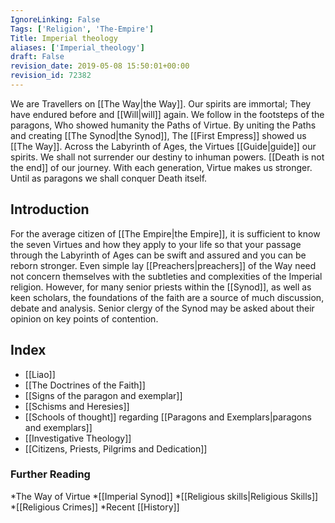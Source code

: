 ```yaml
---
IgnoreLinking: False
Tags: ['Religion', 'The-Empire']
Title: Imperial theology
aliases: ['Imperial_theology']
draft: False
revision_date: 2019-05-08 15:50:01+00:00
revision_id: 72382
---
```


We are Travellers on [[The Way|the Way]].
Our spirits are immortal;
They have endured before and [[Will|will]] again.
We follow in the footsteps of the paragons,
Who showed humanity the Paths of Virtue.
By uniting the Paths and creating [[The Synod|the Synod]],
The [[First Empress]] showed us [[The Way]].
Across the Labyrinth of Ages, the Virtues [[Guide|guide]] our spirits.
We shall not surrender our destiny to inhuman powers.
[[Death is not the end]] of our journey.
With each generation, Virtue makes us stronger.
Until as paragons we shall conquer Death itself.
## Introduction
For the average citizen of [[The Empire|the Empire]], it is sufficient to know the seven Virtues and how they apply to your life so that your passage through the Labyrinth of Ages can be swift and assured and you can be reborn stronger. Even simple lay [[Preachers|preachers]] of the Way need not concern themselves with the subtleties and complexities of the Imperial religion.
However, for many senior priests within the [[Synod]], as well as keen scholars, the foundations of the faith are a source of much discussion, debate and analysis. Senior clergy of the Synod may be asked about their opinion on key points of contention.
## Index
* [[Liao]]
* [[The Doctrines of the Faith]]
* [[Signs of the paragon and exemplar]]
* [[Schisms and Heresies]]
*  [[Schools of thought]] regarding [[Paragons and Exemplars|paragons and exemplars]]
* [[Investigative Theology]]
* [[Citizens, Priests, Pilgrims and Dedication]]
### Further Reading
*The Way of Virtue
*[[Imperial Synod]]
*[[Religious skills|Religious Skills]]
*[[Religious Crimes]]
*Recent [[History]]